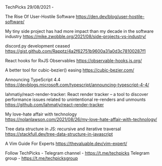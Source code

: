 TechPicks 29/08/2021 -

The Rise Of User-Hostile Software
https://den.dev/blog/user-hostile-software/

My tiny side project has had more impact than my decade in the software industry
https://mike.zwobble.org/2021/08/side-projects-vs-industry/

discord.py development ceased
https://gist.github.com/Rapptz/4a2f62751b9600a31a0d3c78100287f1

React hooks for RxJS Observables
https://observable-hooks.js.org/

A better tool for cubic-bezier() easing
https://cubic-bezier.com/

Announcing TypeScript 4.4
https://devblogs.microsoft.com/typescript/announcing-typescript-4-4/

lahmatiy/react-render-tracker: React render tracker – a tool to discover performance issues related to unintentional re-renders and unmounts
https://github.com/lahmatiy/react-render-tracker

My love-hate affair with technology
https://nolanlawson.com/2021/08/26/my-love-hate-affair-with-technology/

Tree data structure in JS: recursive and iterative traversal
https://stackfull.dev/tree-data-structure-in-javascript

A Vim Guide For Experts
https://thevaluable.dev/vim-expert/

Follow TechPicks -
Telegram channel - https://t.me/techpicks
Telegram group - https://t.me/techpicksgroup